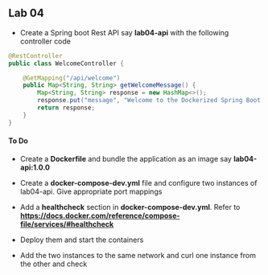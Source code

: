 ## Lab 04
* Create a Spring boot Rest API say **lab04-api** with the following controller code

``` java
@RestController
public class WelcomeController {

    @GetMapping("/api/welcome")
    public Map<String, String> getWelcomeMessage() {
        Map<String, String> response = new HashMap<>();
        response.put("message", "Welcome to the Dockerized Spring Boot API!");
        return response;
    }
}
```

#### To Do

* Create a **Dockerfile** and bundle the application as an image say **lab04-api:1.0.0**
* Create a **docker-compose-dev.yml** file and configure two instances of lab04-api. Give appropriate port mappings
* Add a **healthcheck** section in **docker-compose-dev.yml**. Refer to **https://docs.docker.com/reference/compose-file/services/#healthcheck**

* Deploy them and start the containers

* Add the two instances to the same network and curl one instance from the other and check
